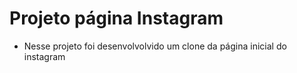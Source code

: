 # Projeto página Instagram

- Nesse projeto foi desenvolvolvido um clone da página inicial do instagram
